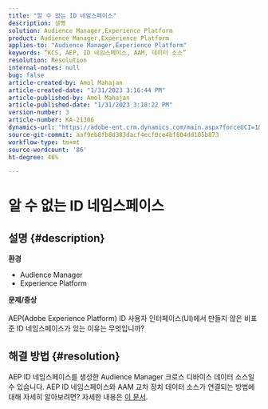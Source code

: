 ```yaml
---
title: "알 수 없는 ID 네임스페이스"
description: 설명
solution: Audience Manager,Experience Platform
product: Audience Manager,Experience Platform
applies-to: "Audience Manager,Experience Platform"
keywords: “KCS, AEP, ID 네임스페이스, AAM, 데이터 소스”
resolution: Resolution
internal-notes: null
bug: false
article-created-by: Amol Mahajan
article-created-date: "1/31/2023 3:16:44 PM"
article-published-by: Amol Mahajan
article-published-date: "1/31/2023 3:18:22 PM"
version-number: 3
article-number: KA-21306
dynamics-url: "https://adobe-ent.crm.dynamics.com/main.aspx?forceUCI=1&pagetype=entityrecord&etn=knowledgearticle&id=9eafa944-7aa1-ed11-aad1-6045bd0067ea"
source-git-commit: aaf9eb8fb8d383dacf4ecf0ce4bf804dd105b873
workflow-type: tm+mt
source-wordcount: '86'
ht-degree: 46%

---
```


# 알 수 없는 ID 네임스페이스

## 설명 {#description}

<b>환경</b>
- Audience Manager
- Experience Platform




<b>문제/증상</b>
<br><br>AEP(Adobe Experience Platform) ID 사용자 인터페이스(UI)에서 만들지 않은 비표준 ID 네임스페이스가 있는 이유는 무엇입니까?<br>

## 해결 방법 {#resolution}


AEP ID 네임스페이스를 생성한 Audience Manager 크로스 디바이스 데이터 소스일 수 있습니다. AEP ID 네임스페이스와 AAM 교차 장치 데이터 소스가 연결되는 방법에 대해 자세히 알아보려면? 자세한 내용은 [이 문서](https://experienceleague.adobe.com/docs/experience-cloud-kcs/kbarticles/KA-21305.html).
